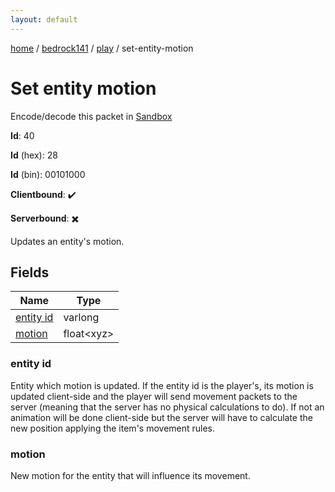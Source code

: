 ```yaml
---
layout: default
---
```


[home](/)  /  [bedrock141](/protocol/bedrock141)  /  [play](/protocol/bedrock141/play)  /  set-entity-motion

# Set entity motion

Encode/decode this packet in [Sandbox](../../../sandbox/bedrock141#play.set_entity_motion)

**Id**: 40

**Id** (hex): 28

**Id** (bin): 00101000

**Clientbound**: ✔️

**Serverbound**: ✖️

Updates an entity's motion.

## Fields

Name | Type
---|---
[entity id](#entity-id) | varlong
[motion](#motion) | float&lt;xyz&gt;

### entity id

Entity which motion is updated. If the entity id is the player's, its motion is updated client-side and the player will send movement packets to the server (meaning that the server has no physical calculations to do). If not an animation will be done client-side but the server will have to calculate the new position applying the item's movement rules.

### motion

New motion for the entity that will influence its movement.
